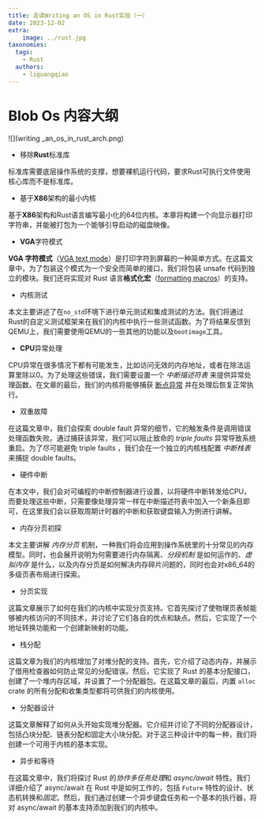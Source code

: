 ```yaml
---
title: 走读Writing an OS in Rust实验（一）
date: 2023-12-02
extra:
    image: ../rust.jpg
taxonomies:
  tags:
    - Rust
  authors:
    - liguangqiao  
---
```


# **Blob Os** 内容大纲

![](writing _an_os_in_rust_arch.png)

- 移除**Rust**标准库


标准库需要底层操作系统的支撑，想要裸机运行代码，要求Rust可执行文件使用核心库而不是标准库。

- 基于**X86**架构的最小内核

基于**X86**架构和Rust语言编写最小化的64位内核。本章将构建一个向显示器打印字符串，并能被打包为一个能够引导启动的磁盘映像。

- **VGA**字符模式

**VGA 字符模式**（[VGA text mode](https://en.wikipedia.org/wiki/VGA-compatible_text_mode)）是打印字符到屏幕的一种简单方式。在这篇文章中，为了包装这个模式为一个安全而简单的接口，我们将包装 unsafe 代码到独立的模块。我们还将实现对 Rust 语言**格式化宏**（[formatting macros](https://doc.rust-lang.org/std/fmt/#related-macros)）的支持。

- 内核测试

本文主要讲述了在`no_std`环境下进行单元测试和集成测试的方法。我们将通过Rust的自定义测试框架来在我们的内核中执行一些测试函数。为了将结果反馈到QEMU上，我们需要使用QEMU的一些其他的功能以及`bootimage`工具。

- **CPU**异常处理

CPU异常在很多情况下都有可能发生，比如访问无效的内存地址，或者在除法运算里除以0。为了处理这些错误，我们需要设置一个 *中断描述符表* 来提供异常处理函数。在文章的最后，我们的内核将能够捕获 [断点异常](https://wiki.osdev.org/Exceptions#Breakpoint) 并在处理后恢复正常执行。

-  双重故障

在这篇文章中，我们会探索 double fault 异常的细节，它的触发条件是调用错误处理函数失败。通过捕获该异常，我们可以阻止致命的 *triple faults* 异常导致系统重启。为了尽可能避免 triple faults ，我们会在一个独立的内核栈配置 *中断栈表* 来捕捉 double faults。

- 硬件中断

在本文中，我们会对可编程的中断控制器进行设置，以将硬件中断转发给CPU，而要处理这些中断，只需要像处理异常一样在中断描述符表中加入一个新条目即可，在这里我们会以获取周期计时器的中断和获取键盘输入为例进行讲解。

- 内存分页初探

本文主要讲解 *内存分页* 机制，一种我们将会应用到操作系统里的十分常见的内存模型。同时，也会展开说明为何需要进行内存隔离、*分段机制* 是如何运作的、*虚拟内存* 是什么，以及内存分页是如何解决内存碎片问题的，同时也会对x86_64的多级页表布局进行探索。

- 分页实现

这篇文章展示了如何在我们的内核中实现分页支持。它首先探讨了使物理页表帧能够被内核访问的不同技术，并讨论了它们各自的优点和缺点。然后，它实现了一个地址转换功能和一个创建新映射的功能。

- 栈分配

这篇文章为我们的内核增加了对堆分配的支持。首先，它介绍了动态内存，并展示了借用检查器如何防止常见的分配错误。然后，它实现了 Rust 的基本分配接口，创建了一个堆内存区域，并设置了一个分配器包。在这篇文章的最后，内置 `alloc` crate 的所有分配和收集类型都将可供我们的内核使用。

- 分配器设计

这篇文章解释了如何从头开始实现堆分配器。它介绍并讨论了不同的分配器设计，包括凸块分配、链表分配和固定大小块分配。对于这三种设计中的每一种，我们将创建一个可用于内核的基本实现。

- 异步和等待

在这篇文章中，我们将探讨 Rust 的*协作多任务处理*和 *async/await* 特性。我们详细介绍了 async/await 在 Rust 中是如何工作的，包括 `Future` 特性的设计、状态机转换和*固定*。然后，我们通过创建一个异步键盘任务和一个基本的执行器，将对 async/await 的基本支持添加到我们的内核中。
